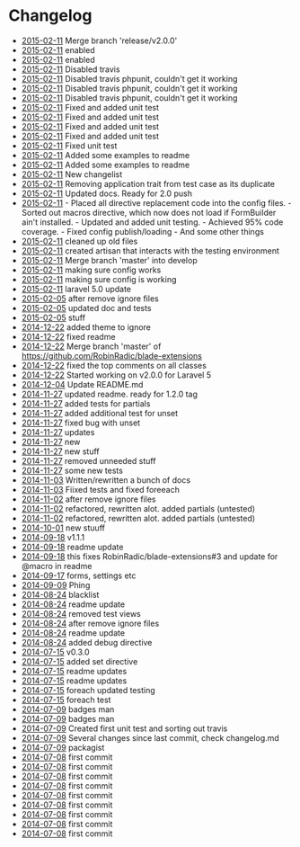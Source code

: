 # Changelog 

- [2015-02-11](https://github.com/robinradic/blade-extensions/commit/25ccc6bda10ee8822bee97e8311c8218d859fae9)  Merge branch 'release/v2.0.0'  
- [2015-02-11](https://github.com/robinradic/blade-extensions/commit/b1426ec8602d263023206c0f57cb375cad2ded2d)  enabled  
- [2015-02-11](https://github.com/robinradic/blade-extensions/commit/e11faf9e1a659f01d8d8cdb23c44540e40dbf1dd)  enabled  
- [2015-02-11](https://github.com/robinradic/blade-extensions/commit/34a5ed15e86c4a2591c3907dff906c39f33e2ec6)  Disabled travis  
- [2015-02-11](https://github.com/robinradic/blade-extensions/commit/e0bb73ff0dfcd18bc9aedf326d17ee66fcf9a5f9)  Disabled travis phpunit, couldn't get it working  
- [2015-02-11](https://github.com/robinradic/blade-extensions/commit/857412a70c4bfba8d95158288e28281a4e166786)  Disabled travis phpunit, couldn't get it working  
- [2015-02-11](https://github.com/robinradic/blade-extensions/commit/136f791f4028b8e20a7279d4ec94d95a53b6676f)  Disabled travis phpunit, couldn't get it working  
- [2015-02-11](https://github.com/robinradic/blade-extensions/commit/2bda6f6e2ce82a03888ee67b4cd1dd81e7af34be)  Fixed and added unit test  
- [2015-02-11](https://github.com/robinradic/blade-extensions/commit/6c8bc2e8f56b06c5b0131e381d556e3b5dff445b)  Fixed and added unit test  
- [2015-02-11](https://github.com/robinradic/blade-extensions/commit/9f1bcd7038a6bc5fffe5b19b97bd836504a36f02)  Fixed and added unit test  
- [2015-02-11](https://github.com/robinradic/blade-extensions/commit/ed3e4ae9bfa8f61f91ade321815a4b53c1c2698d)  Fixed and added unit test  
- [2015-02-11](https://github.com/robinradic/blade-extensions/commit/6169afeb58f040d16ad654c9a0d7e710d42dcc9f)  Fixed unit test  
- [2015-02-11](https://github.com/robinradic/blade-extensions/commit/861890b2ca8da05f3a99cdf0420410d6a4391127)  Added some examples to  readme  
- [2015-02-11](https://github.com/robinradic/blade-extensions/commit/46a6333b449160bcaef144b1dd1a6fe3d4921372)  Added some examples to  readme  
- [2015-02-11](https://github.com/robinradic/blade-extensions/commit/52d2713f37f0bcf5df957d0b6e90bbe29b9cbdda)  New changelist  
- [2015-02-11](https://github.com/robinradic/blade-extensions/commit/73e640205c28f16a563eae8a0e12069ffe182c38)  Removing application trait from test case as its duplicate  
- [2015-02-11](https://github.com/robinradic/blade-extensions/commit/afa02d5783a1614fcc27d947f1bc5096b3c77c88)  Updated docs. Ready for 2.0 push  
- [2015-02-11](https://github.com/robinradic/blade-extensions/commit/293cfcdf28df5a4aec0618be02441aae735597b3)  - Placed all directive replacement code into the config files. - Sorted out macros directive, which now does not load if FormBuilder ain't installed. - Updated and added unit testing. - Achieved 95% code coverage. - Fixed config publish/loading - And some other things  
- [2015-02-11](https://github.com/robinradic/blade-extensions/commit/2302b67081a077b2957a286ca8524113df4a333f)  cleaned up old files  
- [2015-02-11](https://github.com/robinradic/blade-extensions/commit/2ff9fa079173cea29c567c17bdc5d27882b96b7a)  created artisan that interacts with the testing environment  
- [2015-02-11](https://github.com/robinradic/blade-extensions/commit/0cf68cffd4eb335f81849c8cd45cb3f01f2dcef5)  Merge branch 'master' into develop  
- [2015-02-11](https://github.com/robinradic/blade-extensions/commit/b3b7eaeb6a825aaf9509b73f5ac7aa477e7224d0)  making sure config works  
- [2015-02-11](https://github.com/robinradic/blade-extensions/commit/455906ac5b4cb0c5322472009a7a4a23ddff3b0f)  making sure config is working  
- [2015-02-11](https://github.com/robinradic/blade-extensions/commit/706cdd2b2a2ad47a56328459e16314425ed44124)  laravel 5.0 update  
- [2015-02-05](https://github.com/robinradic/blade-extensions/commit/2c2479ea1e1e8ad9e0d5641caa4de3be04aef529)  after remove ignore files  
- [2015-02-05](https://github.com/robinradic/blade-extensions/commit/faef025f31885b874bb43d5f9d201228b9167bdf)  updated doc and tests  
- [2015-02-05](https://github.com/robinradic/blade-extensions/commit/8e3d6374c47319a92f93e671347fa657bc56f7fd)  stuff  
- [2014-12-22](https://github.com/robinradic/blade-extensions/commit/d6715070c25e8683ece7f80db3e37bf159413bcc)  added theme to ignore  
- [2014-12-22](https://github.com/robinradic/blade-extensions/commit/112584385a948fd6db6b262cf9b53580bc63c9f2)  fixed readme  
- [2014-12-22](https://github.com/robinradic/blade-extensions/commit/a90365aaf954b714ead8849415740552e739e27b)  Merge branch 'master' of https://github.com/RobinRadic/blade-extensions  
- [2014-12-22](https://github.com/robinradic/blade-extensions/commit/95e852181295c3ecd91e1e4201bc763900f7a73b)  fixed the top comments on all classes  
- [2014-12-22](https://github.com/robinradic/blade-extensions/commit/713765cf2a9e5e8a6d72263a8982033a17cb40e9)  Started working on v2.0.0 for Laravel 5  
- [2014-12-04](https://github.com/robinradic/blade-extensions/commit/e2ce7287fc64bd241e5ea44660bfbb21e1c01b64)  Update README.md  
- [2014-11-27](https://github.com/robinradic/blade-extensions/commit/b742698240e9735809a018654a3204d34ec317ce)  updated readme. ready for 1.2.0 tag  
- [2014-11-27](https://github.com/robinradic/blade-extensions/commit/69413a82101def64fc8447259063645bbe1b7dab)  added tests for partials  
- [2014-11-27](https://github.com/robinradic/blade-extensions/commit/47a91629b95b5b7bad31d28224a4510918d1ff4c)  added additional test for unset  
- [2014-11-27](https://github.com/robinradic/blade-extensions/commit/c4b3382318d0f1aeae777ccefb41561b04f2a285)  fixed bug with unset  
- [2014-11-27](https://github.com/robinradic/blade-extensions/commit/429b8a9a23efab2a40533d8362027752dbe1994f)  updates  
- [2014-11-27](https://github.com/robinradic/blade-extensions/commit/b711762a424d3d6d773f156e4a234b1f18e9a5a2)  new  
- [2014-11-27](https://github.com/robinradic/blade-extensions/commit/26ab7fb09aefceb8850d10a351263564c46c3b88)  new stuff  
- [2014-11-27](https://github.com/robinradic/blade-extensions/commit/3ba495f39789aadcb896b9cc0b114ade88dee13b)  removed unneeded stuff  
- [2014-11-27](https://github.com/robinradic/blade-extensions/commit/0524e85cfd01a3ab8d9c12d4e6ee063fa30864ad)  some new tests  
- [2014-11-03](https://github.com/robinradic/blade-extensions/commit/468a511f95de8c8fe6968c9c5df3874b87ce3c5f)  Written/rewritten a bunch of docs  
- [2014-11-03](https://github.com/robinradic/blade-extensions/commit/e8cfb91efb9e814a9efa005182cc546531b35245)  Fiixed tests and fixed foreeach  
- [2014-11-02](https://github.com/robinradic/blade-extensions/commit/5d6b96ef2be77a065d073d4de97867a3d2f9309d)  after remove ignore files  
- [2014-11-02](https://github.com/robinradic/blade-extensions/commit/b6dddea72bcd1a6006f81742f6b9d21ecc711674)  refactored, rewritten alot. added partials (untested)  
- [2014-11-02](https://github.com/robinradic/blade-extensions/commit/bb95bba50ae84601330a12f06daae06c8cce91ac)  refactored, rewritten alot. added partials (untested)  
- [2014-10-01](https://github.com/robinradic/blade-extensions/commit/4875444e3becf6647a2853667808d77a4d220cf4)  new stuuff  
- [2014-09-18](https://github.com/robinradic/blade-extensions/commit/bacd29520b4f6f2ce86a9f606c2fda29e62e5f2b)  v1.1.1  
- [2014-09-18](https://github.com/robinradic/blade-extensions/commit/4b8475eca686f50bf34583be1e3af41f134ead35)  readme update  
- [2014-09-18](https://github.com/robinradic/blade-extensions/commit/e31c6f7b2e85e61e3e5e8cad56738217c5f83632)  this fixes RobinRadic/blade-extensions#3 and update for @macro in readme  
- [2014-09-17](https://github.com/robinradic/blade-extensions/commit/ef66c928c50da10db14f5ee3d0f4189a4561a18f)  forms, settings etc  
- [2014-09-09](https://github.com/robinradic/blade-extensions/commit/1b425009c3f429bb62358798ed4457af886076e5)  Phing  
- [2014-08-24](https://github.com/robinradic/blade-extensions/commit/04d4414712cf20f16a6190a2008d12a7f3e74339)  blacklist  
- [2014-08-24](https://github.com/robinradic/blade-extensions/commit/442b2212bc9f638d3f73871b30ba9e6273e078c2)  readme update  
- [2014-08-24](https://github.com/robinradic/blade-extensions/commit/291a3b6dc38fc3e2a401cd5676f033f93d9f4618)  removed test views  
- [2014-08-24](https://github.com/robinradic/blade-extensions/commit/a7d23d0d22c5d8f56f32c29c13bad3a51dd1baa3)  after remove ignore files  
- [2014-08-24](https://github.com/robinradic/blade-extensions/commit/b328a4fe267184aadba1ef83e0c462149b146868)  readme update  
- [2014-08-24](https://github.com/robinradic/blade-extensions/commit/b366abecc97e01da874c82b39c647625a8ecffe6)  added debug directive  
- [2014-07-15](https://github.com/robinradic/blade-extensions/commit/152aa00124416bf1931bac892e17bc66c2623736)   v0.3.0  
- [2014-07-15](https://github.com/robinradic/blade-extensions/commit/707ccfb18c9400b0f426d94f6b0949ab93d607ce)   added set directive  
- [2014-07-15](https://github.com/robinradic/blade-extensions/commit/8a0d6bbb9eb80c4b6f79c1c4c727f4c4b00fa0ba)   readme updates  
- [2014-07-15](https://github.com/robinradic/blade-extensions/commit/a586d80e6e5a10bc7e59d95a694d167f68b6efb0)   readme updates  
- [2014-07-15](https://github.com/robinradic/blade-extensions/commit/d7b98ee219b0e80a56a9ac4582a647443289b4b0)   foreach updated testing  
- [2014-07-15](https://github.com/robinradic/blade-extensions/commit/7ae7d48fbf7f6e2331cda8b557f313898002c108)   foreach test  
- [2014-07-09](https://github.com/robinradic/blade-extensions/commit/ce92c1c81e14ed722a022365369e429ba2622c2f)  badges man  
- [2014-07-09](https://github.com/robinradic/blade-extensions/commit/a098a3176e4ae0ae599aaca4648e38f338617683)  badges man  
- [2014-07-09](https://github.com/robinradic/blade-extensions/commit/ec66bab909034031b214172df12acc7f31de7367)  Created first unit test and sorting out travis  
- [2014-07-09](https://github.com/robinradic/blade-extensions/commit/b5c9193f53e9c124080b31b87aebfbdd10fd194f)  Several changes since last commit, check changelog.md  
- [2014-07-09](https://github.com/robinradic/blade-extensions/commit/7fed6662f7f5b5b114bb11cf5767707265ac3b1a)  packagist  
- [2014-07-08](https://github.com/robinradic/blade-extensions/commit/db230c036a90a1e8d7bdba91331b30d7bb085853)  first commit  
- [2014-07-08](https://github.com/robinradic/blade-extensions/commit/fc52d453dd3eb8f968ee7a426f0657dd78469a32)  first commit  
- [2014-07-08](https://github.com/robinradic/blade-extensions/commit/f2a42bf4eb4e466223dcef9f01b79196b6c07593)  first commit  
- [2014-07-08](https://github.com/robinradic/blade-extensions/commit/40381cd3c1a1eb2067d4c5a8e066189a2f5cdde1)  first commit  
- [2014-07-08](https://github.com/robinradic/blade-extensions/commit/42fafb47dd14fd9e095d0647f50ce0886803b930)  first commit  
- [2014-07-08](https://github.com/robinradic/blade-extensions/commit/bcf7f2aefbfaec29f27b2f81e08784bf667f2553)  first commit  
- [2014-07-08](https://github.com/robinradic/blade-extensions/commit/e31e875104b8dd7988323bf603caab7b5c00584c)  first commit  
- [2014-07-08](https://github.com/robinradic/blade-extensions/commit/c50d1864ff1af1051c46d4410b51777658648c3c)  first commit  
- [2014-07-08](https://github.com/robinradic/blade-extensions/commit/412279c9f98269d5aa71679ef34c3519011ecfb8)  first commit  
